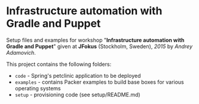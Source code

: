 
# Infrastructure automation with Gradle and Puppet

Setup files and examples for workshop "**Infrastructure automation with Gradle and Puppet**" given at **JFokus** (Stockholm, Sweden), *2015* by *Andrey Adamovich*.

This project contains the following folders:

- `code` - Spring's petclinic application to be deployed
- `examples` - contains Packer examples to build base boxes for various operating systems
- `setup` - provisioning code (see setup/README.md)
